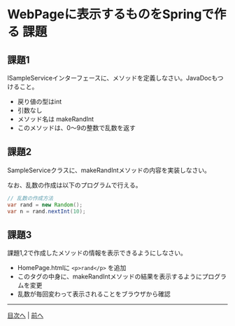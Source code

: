 # WebPageに表示するものをSpringで作る 課題

## 課題1

ISampleServiceインターフェースに、メソッドを定義しなさい。JavaDocもつけること。

- 戻り値の型はint
- 引数なし
- メソッド名は makeRandInt
- このメソッドは、0〜9の整数で乱数を返す

## 課題2

SampleServiceクラスに、makeRandIntメソッドの内容を実装しなさい。

なお、乱数の作成は以下のプログラムで行える。

```java
// 乱数の作成方法
var rand = new Random();
var n = rand.nextInt(10);
```

## 課題3

課題1,2で作成したメソッドの情報を表示できるようにしなさい。

- HomePage.htmlに `<p>rand</p>` を追加
- このタグの中身に、makeRandIntメソッドの結果を表示するようにプログラムを変更
- 乱数が毎回変わって表示されることをブラウザから確認

----

[目次へ](../README.md) | [前へ](./01.md)